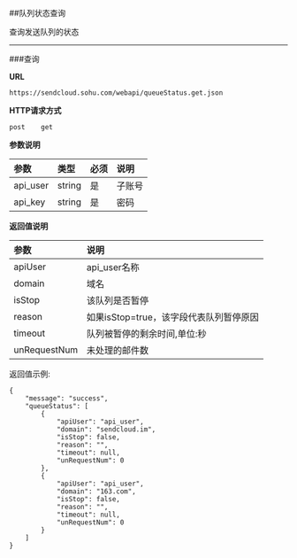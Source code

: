 ##队列状态查询    
    
查询发送队列的状态    
    
- - -    
    
###查询    

**URL**    
```
https://sendcloud.sohu.com/webapi/queueStatus.get.json
```    
    
**HTTP请求方式**    
```
post    get
```
    
**参数说明**    
    
|参数|类型|必须|说明|
|:---|:---|:---|:---|
|api_user|string|是|子账号|
|api_key|string|是|密码|
    

    
**返回值说明**    
    

|参数|说明|
|:---|:---|
|apiUser|api_user名称|
|domain|域名|
|isStop|该队列是否暂停|
|reason|如果isStop=true，该字段代表队列暂停原因|
|timeout|队列被暂停的剩余时间,单位:秒|
|unRequestNum|未处理的邮件数|
    
返回值示例:
```  
{
    "message": "success",
    "queueStatus": [
        {
            "apiUser": "api_user",
            "domain": "sendcloud.im",
            "isStop": false,
            "reason": "",
            "timeout": null,
            "unRequestNum": 0
        },
        {
            "apiUser": "api_user",
            "domain": "163.com",
            "isStop": false,
            "reason": "",
            "timeout": null,
            "unRequestNum": 0
        }
    ]
}
```
